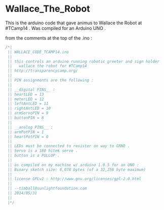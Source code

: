 Wallace_The_Robot
=================

This is the arduino code that gave animus to Wallace the Robot at #TCamp14 .
Was compiled for an Arduino UNO .

from the comments at the top of the .ino :

```C
/*|
 || WALLACE_CODE_TCAMP14.ino
 ||
 || this controls an arduino running robotic greeter and sign holder 
 ||   wallace the robot for #TCamp14 
 || http://transparencycamp.org/
 ||
 || PIN assignments are the following : 
 ||
 || __digital PINS__ :
 || heartLED = 13
 || meterLED = 12
 || leftAntLED = 11
 || rightAntLED = 10
 || armServoPIN = 9
 || buttonPIN = 8 
 ||
 || __analog PINS__ :
 || armPotPIN = 1 
 || heartPotPIN = 0
 ||
 || LEDs must be connected to resistor on way to GRND . 
 || Servo is a 180 hitek servo .
 || button is a PULLUP . 
 ||
 || as compiled on my machine w/ arduino 1.0.5 for an UNO :
 || Binary sketch size: 6,078 bytes (of a 32,256 byte maximum)
 ||
 || license GPLv2 : http://www.gnu.org/licenses/gpl-2.0.html
 || 
 || --timball@sunlightfoundation.com
 || 2014/05/31
 ||
 |*/
```

